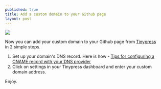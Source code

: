 ```yaml
---
published: true
title: Add a custom domain to your Github page
layout: post
---
```

![](http://i.imgur.com/mABSTCV.png)

Now you can add your custom domain to your Github page from [Tinypress](http://tinypress.co) in 2 simple steps.

1. Set up your domain's DNS record. Here is how - [Tips for configuring a CNAME record with your DNS provider](https://help.github.com/articles/tips-for-configuring-a-cname-record-with-your-dns-provider)
2. Click on settings in your Tinypress dashboard and enter your custom domain address.

Enjoy.